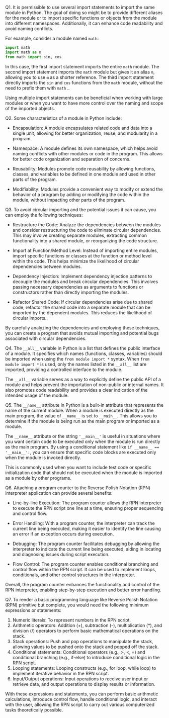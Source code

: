 Q1. It is permissible to use several import statements to import the same module in Python. The goal of doing so might be to provide different aliases for the module or to import specific functions or objects from the module into different namespaces. Additionally, it can enhance code readability and avoid naming conflicts.

For example, consider a module named `math`:

```python
import math
import math as m
from math import sin, cos
```

In this case, the first import statement imports the entire `math` module. The second import statement imports the `math` module but gives it an alias `m`, allowing you to use `m` as a shorter reference. The third import statement directly imports the `sin` and `cos` functions from the `math` module, without the need to prefix them with `math.`.

Using multiple import statements can be beneficial when working with large modules or when you want to have more control over the naming and scope of the imported objects.

Q2. Some characteristics of a module in Python include:

- Encapsulation: A module encapsulates related code and data into a single unit, allowing for better organization, reuse, and modularity in a program.

- Namespace: A module defines its own namespace, which helps avoid naming conflicts with other modules or code in the program. This allows for better code organization and separation of concerns.

- Reusability: Modules promote code reusability by allowing functions, classes, and variables to be defined in one module and used in other parts of the program.

- Modifiability: Modules provide a convenient way to modify or extend the behavior of a program by adding or modifying the code within the module, without impacting other parts of the program.

Q3. To avoid circular importing and the potential issues it can cause, you can employ the following techniques:

- Restructure the Code: Analyze the dependencies between the modules and consider restructuring the code to eliminate circular dependencies. This may involve creating separate modules, extracting common functionality into a shared module, or reorganizing the code structure.

- Import at Function/Method Level: Instead of importing entire modules, import specific functions or classes at the function or method level within the code. This helps minimize the likelihood of circular dependencies between modules.

- Dependency Injection: Implement dependency injection patterns to decouple the modules and break circular dependencies. This involves passing necessary dependencies as arguments to functions or constructors rather than directly importing the modules.

- Refactor Shared Code: If circular dependencies arise due to shared code, refactor the shared code into a separate module that can be imported by the dependent modules. This reduces the likelihood of circular imports.

By carefully analyzing the dependencies and employing these techniques, you can create a program that avoids mutual importing and potential bugs associated with circular dependencies.

Q4. The `__all__` variable in Python is a list that defines the public interface of a module. It specifies which names (functions, classes, variables) should be imported when using the `from module import *` syntax. When `from module import *` is used, only the names listed in the `__all__` list are imported, providing a controlled interface to the module.

The `__all__` variable serves as a way to explicitly define the public API of a module and helps prevent the importation of non-public or internal names. It also promotes code readability and provides a clear indication of the intended usage of the module.

Q5. The `__name__` attribute in Python is a built-in attribute that represents the name of the current module. When a module is executed directly as the main program, the value of `__name__` is set to `__main__`. This allows you to determine if the module is being run as the main program or imported as a module.



The `__name__` attribute or the string `'__main__'` is useful in situations where you want certain code to be executed only when the module is run directly as the main program. By using a conditional statement like `if __name__ == '__main__':`, you can ensure that specific code blocks are executed only when the module is invoked directly.

This is commonly used when you want to include test code or specific initialization code that should not be executed when the module is imported as a module by other programs.

Q6. Attaching a program counter to the Reverse Polish Notation (RPN) interpreter application can provide several benefits:

- Line-by-line Execution: The program counter allows the RPN interpreter to execute the RPN script one line at a time, ensuring proper sequencing and control flow.

- Error Handling: With a program counter, the interpreter can track the current line being executed, making it easier to identify the line causing an error if an exception occurs during execution.

- Debugging: The program counter facilitates debugging by allowing the interpreter to indicate the current line being executed, aiding in locating and diagnosing issues during script execution.

- Flow Control: The program counter enables conditional branching and control flow within the RPN script. It can be used to implement loops, conditionals, and other control structures in the interpreter.

Overall, the program counter enhances the functionality and control of the RPN interpreter, enabling step-by-step execution and better error handling.

Q7. To render a basic programming language like Reverse Polish Notation (RPN) primitive but complete, you would need the following minimum expressions or statements:

1. Numeric literals: To represent numbers in the RPN script.
2. Arithmetic operators: Addition (+), subtraction (-), multiplication (*), and division (/) operators to perform basic mathematical operations on the stack.
3. Stack operations: Push and pop operations to manipulate the stack, allowing values to be pushed onto the stack and popped off the stack.
4. Conditional statements: Conditional operators (e.g., >, <, =) and conditional branching (e.g., if-else) to introduce conditional logic in the RPN script.
5. Looping statements: Looping constructs (e.g., for loop, while loop) to implement iterative behavior in the RPN script.
6. Input/Output operations: Input operations to receive user input or retrieve data, and output operations to display results or information.

With these expressions and statements, you can perform basic arithmetic calculations, introduce control flow, handle conditional logic, and interact with the user, allowing the RPN script to carry out various computerized tasks theoretically possible.
